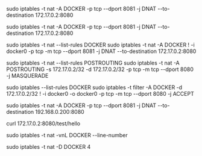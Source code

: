 sudo iptables -t nat -A  DOCKER -p tcp --dport 8081 -j DNAT --to-destination 172.17.0.2:8080

sudo iptables -t nat -A  DOCKER -p tcp --dport 8081 -j DNAT --to-destination 172.17.0.2:8080

sudo iptables -t nat --list-rules DOCKER
sudo iptables -t nat -A DOCKER ! -i docker0 -p tcp -m tcp --dport 8081 -j DNAT --to-destination 172.17.0.2:8080

sudo iptables -t nat --list-rules POSTROUTING
sudo iptables -t nat -A POSTROUTING -s 172.17.0.2/32 -d 172.17.0.2/32 -p tcp -m tcp --dport 8080 -j MASQUERADE

sudo iptables --list-rules DOCKER
sudo iptables -t filter -A DOCKER -d 172.17.0.2/32 ! -i docker0 -o docker0 -p tcp -m tcp --dport 8080 -j ACCEPT

sudo iptables -t nat -A  DOCKER -p tcp --dport 8081 -j DNAT --to-destination 192.168.0.200:8080 

curl 172.17.0.2:8080/test/hello

sudo iptables -t nat -vnL DOCKER --line-number

sudo iptables -t nat -D DOCKER 4